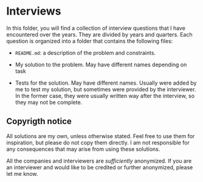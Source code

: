 # Interviews

In this folder, you will find a collection of interview questions that I have encountered over the years. They are divided by years and quarters. Each question is organized into a folder that contains the following files:

- `README.md`: a description of the problem and constraints.

- My solution to the problem. May have different names depending on task

- Tests for the solution. May have different names. Usually were added by me to test my solution, but sometimes were provided by the interviewer. In the former case, they were usually written way after the interview, so they may not be complete.

## Copyrigth notice

All solutions are my own, unless otherwise stated. Feel free to use them for inspiration, but please do not copy them directly. I am not responsible for any consequences that may arise from using these solutions.

All the companies and interviewers are *sufficiently* anonymized. If you are an interviewer and would like to be credited or further anonymized, please let me know.
